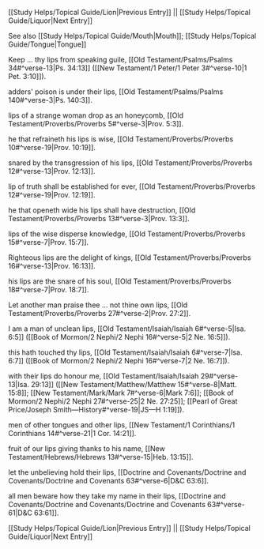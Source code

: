 [[Study Helps/Topical Guide/Lion|Previous Entry]]  ||  [[Study Helps/Topical Guide/Liquor|Next Entry]]

 See also [[Study Helps/Topical Guide/Mouth|Mouth]]; [[Study Helps/Topical Guide/Tongue|Tongue]]

 Keep ... thy lips from speaking guile, [[Old Testament/Psalms/Psalms 34#^verse-13|Ps. 34:13]] ([[New Testament/1 Peter/1 Peter 3#^verse-10|1 Pet. 3:10]]).

 adders' poison is under their lips, [[Old Testament/Psalms/Psalms 140#^verse-3|Ps. 140:3]].

 lips of a strange woman drop as an honeycomb, [[Old Testament/Proverbs/Proverbs 5#^verse-3|Prov. 5:3]].

 he that refraineth his lips is wise, [[Old Testament/Proverbs/Proverbs 10#^verse-19|Prov. 10:19]].

 snared by the transgression of his lips, [[Old Testament/Proverbs/Proverbs 12#^verse-13|Prov. 12:13]].

 lip of truth shall be established for ever, [[Old Testament/Proverbs/Proverbs 12#^verse-19|Prov. 12:19]].

 he that openeth wide his lips shall have destruction, [[Old Testament/Proverbs/Proverbs 13#^verse-3|Prov. 13:3]].

 lips of the wise disperse knowledge, [[Old Testament/Proverbs/Proverbs 15#^verse-7|Prov. 15:7]].

 Righteous lips are the delight of kings, [[Old Testament/Proverbs/Proverbs 16#^verse-13|Prov. 16:13]].

 his lips are the snare of his soul, [[Old Testament/Proverbs/Proverbs 18#^verse-7|Prov. 18:7]].

 Let another man praise thee ... not thine own lips, [[Old Testament/Proverbs/Proverbs 27#^verse-2|Prov. 27:2]].

 I am a man of unclean lips, [[Old Testament/Isaiah/Isaiah 6#^verse-5|Isa. 6:5]] ([[Book of Mormon/2 Nephi/2 Nephi 16#^verse-5|2 Ne. 16:5]]).

 this hath touched thy lips, [[Old Testament/Isaiah/Isaiah 6#^verse-7|Isa. 6:7]] ([[Book of Mormon/2 Nephi/2 Nephi 16#^verse-7|2 Ne. 16:7]]).

 with their lips do honour me, [[Old Testament/Isaiah/Isaiah 29#^verse-13|Isa. 29:13]] ([[New Testament/Matthew/Matthew 15#^verse-8|Matt. 15:8]]; [[New Testament/Mark/Mark 7#^verse-6|Mark 7:6]]; [[Book of Mormon/2 Nephi/2 Nephi 27#^verse-25|2 Ne. 27:25]]; [[Pearl of Great Price/Joseph Smith—History#^verse-19|JS—H 1:19]]).

 men of other tongues and other lips, [[New Testament/1 Corinthians/1 Corinthians 14#^verse-21|1 Cor. 14:21]].

 fruit of our lips giving thanks to his name, [[New Testament/Hebrews/Hebrews 13#^verse-15|Heb. 13:15]].

 let the unbelieving hold their lips, [[Doctrine and Covenants/Doctrine and Covenants/Doctrine and Covenants 63#^verse-6|D&C 63:6]].

 all men beware how they take my name in their lips, [[Doctrine and Covenants/Doctrine and Covenants/Doctrine and Covenants 63#^verse-61|D&C 63:61]].

[[Study Helps/Topical Guide/Lion|Previous Entry]]  ||  [[Study Helps/Topical Guide/Liquor|Next Entry]]
